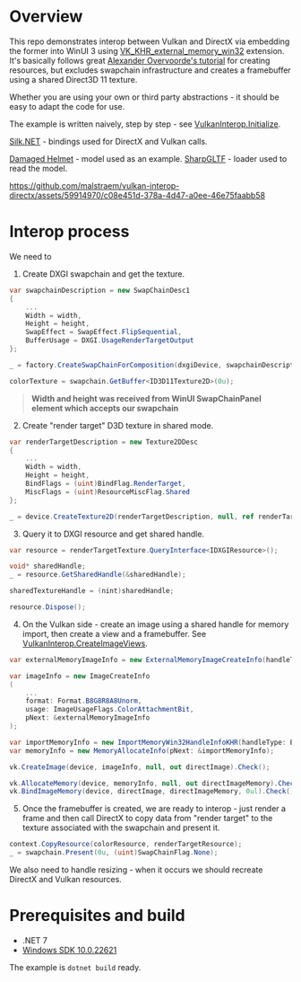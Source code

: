 # Overview

This repo demonstrates interop between Vulkan and DirectX via embedding the former into WinUI 3 using [VK_KHR_external_memory_win32](https://registry.khronos.org/vulkan/specs/1.3-extensions/man/html/VK_KHR_external_memory_win32.html) extension. It's basically follows great [Alexander Overvoorde's tutorial](https://vulkan-tutorial.com) for creating resources, but excludes swapchain infrastructure and creates a framebuffer using a shared Direct3D 11 texture.

Whether you are using your own or third party abstractions - it should be easy to adapt the code for use.

The example is written naively, step by step - see [VulkanInterop.Initialize](source/VulkanInterop.cs#L481).

[Silk.NET](https://github.com/dotnet/Silk.NET) - bindings used for DirectX and Vulkan calls.

[Damaged Helmet](https://sketchfab.com/3d-models/battle-damaged-sci-fi-helmet-pbr-b81008d513954189a063ff901f7abfe4) - model used as an example. [SharpGLTF](https://github.com/vpenades/SharpGLTF) - loader used to read the model.

https://github.com/malstraem/vulkan-interop-directx/assets/59914970/c08e451d-378a-4d47-a0ee-46e75faabb58

# Interop process

We need to

1. Create DXGI swapchain and get the texture.

```csharp
var swapchainDescription = new SwapChainDesc1
{
    ...
    Width = width,
    Height = height,
    SwapEffect = SwapEffect.FlipSequential,
    BufferUsage = DXGI.UsageRenderTargetOutput
};

_ = factory.CreateSwapChainForComposition(dxgiDevice, swapchainDescription, default(ComPtr<IDXGIOutput>), ref swapchain);

colorTexture = swapchain.GetBuffer<ID3D11Texture2D>(0u);
```

> **Width and height was received from WinUI SwapChainPanel element which accepts our swapchain**

2. Create "render target" D3D texture in shared mode.

```csharp
var renderTargetDescription = new Texture2DDesc
{
    ...
    Width = width,
    Height = height,
    BindFlags = (uint)BindFlag.RenderTarget,
    MiscFlags = (uint)ResourceMiscFlag.Shared
};

_ = device.CreateTexture2D(renderTargetDescription, null, ref renderTargetTexture);
```

3. Query it to DXGI resource and get shared handle.

```csharp
var resource = renderTargetTexture.QueryInterface<IDXGIResource>();

void* sharedHandle;
_ = resource.GetSharedHandle(&sharedHandle);

sharedTextureHandle = (nint)sharedHandle;

resource.Dispose();
```

4. On the Vulkan side - create an image using a shared handle for memory import, then create a view and a framebuffer. See [VulkanInterop.CreateImageViews](source/VulkanInterop.cs#L271).

```csharp
var externalMemoryImageInfo = new ExternalMemoryImageCreateInfo(handleTypes: ExternalMemoryHandleTypeFlags.D3D11TextureKmtBit);

var imageInfo = new ImageCreateInfo
(
    ...
    format: Format.B8G8R8A8Unorm,
    usage: ImageUsageFlags.ColorAttachmentBit,
    pNext: &externalMemoryImageInfo
);

var importMemoryInfo = new ImportMemoryWin32HandleInfoKHR(handleType: ExternalMemoryHandleTypeFlags.D3D11TextureKmtBit, handle: directTextureHandle);
var memoryInfo = new MemoryAllocateInfo(pNext: &importMemoryInfo);

vk.CreateImage(device, imageInfo, null, out directImage).Check();

vk.AllocateMemory(device, memoryInfo, null, out directImageMemory).Check();
vk.BindImageMemory(device, directImage, directImageMemory, 0ul).Check();
```

5. Once the framebuffer is created, we are ready to interop - just render a frame and then call DirectX to copy data from "render target" to the texture associated with the swapchain and present it.

```csharp
context.CopyResource(colorResource, renderTargetResource);
_ = swapchain.Present(0u, (uint)SwapChainFlag.None);
```

We also need to handle resizing - when it occurs we should recreate DirectX and Vulkan resources.

# Prerequisites and build

* .NET 7
* [Windows SDK 10.0.22621](https://developer.microsoft.com/en-us/windows/downloads/windows-sdk/)

The example is `dotnet build` ready.
